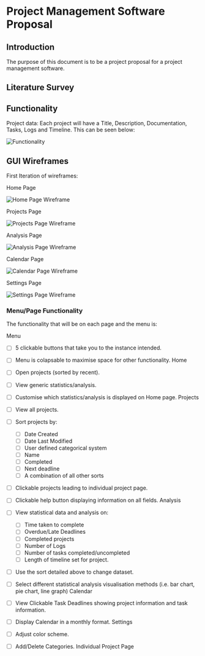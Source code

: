 # Project Management Software Proposal





## Introduction
The purpose of this document is to be a project proposal for a project management software. 

## Literature Survey


## Functionality
Project data: Each project will have a Title, Description, Documentation, Tasks, Logs and Timeline. This can be seen below:

![Functionality](./functionality-export-21-05-2024-15_07_43.png)



## GUI Wireframes
First Iteration of wireframes:

Home Page 

![Home Page Wireframe](./home-page-wireframe-export-21-05-2024-15_07_43.png)

Projects Page

![Projects Page Wireframe](./projects-page-wireframe-export-21-05-2024-15_07_43.png)

Analysis Page

![Analysis Page Wireframe](./analysis-page-wireframe-export-21-05-2024-15_07_44.png)

Calendar Page

![Calendar Page Wireframe](./calendar-page-wireframe-export-21-05-2024-15_07_44.png)

Settings Page

![Settings Page Wireframe](./settings-page-wireframe-export-21-05-2024-15_07_44.png)



### Menu/Page Functionality
The functionality that will be on each page and the menu is:

Menu

- [ ] 5 clickable buttons that take you to the instance intended.
- [ ] Menu is colapsable to maximise space for other functionality.
Home

- [ ] Open projects (sorted by recent).
- [ ] View generic statistics/analysis.
- [ ] Customise which statistics/analysis is displayed on Home page.
Projects

- [ ] View all projects.
- [ ] Sort projects by:
    - [ ] Date Created
    - [ ] Date Last Modified
    - [ ] User defined categorical system
    - [ ] Name
    - [ ] Completed
    - [ ] Next deadline
    - [ ] A combination of all other sorts
- [ ] Clickable projects leading to individual project page.
- [ ] Clickable help button displaying information on all fields.
Analysis

- [ ] View statistical data and analysis on:
    - [ ] Time taken to complete
    - [ ] Overdue/Late Deadlines
    - [ ] Completed projects
    - [ ] Number of Logs
    - [ ] Number of tasks completed/uncompleted
    - [ ] Length of timeline set for project.
- [ ] Use the sort detailed above to change dataset.
- [ ] Select different statistical analysis visualisation methods (i.e. bar chart, pie chart, line graph)
Calendar

- [ ] View Clickable Task Deadlines showing project information and task information. 
- [ ] Display Calendar in a monthly format.
Settings

- [ ] Adjust color scheme.
- [ ] Add/Delete Categories.
Individual Project Page











